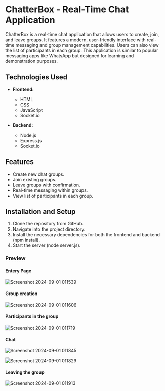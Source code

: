 # ChatterBox - Real-Time Chat Application

ChatterBox is a real-time chat application that allows users to create, join, and leave groups. It features a modern, user-friendly interface with real-time messaging and group management capabilities. Users can also view the list of participants in each group. This application is similar to popular messaging apps like WhatsApp but designed for learning and demonstration purposes.

## Technologies Used

- **Frontend:**
  - HTML
  - CSS
  - JavaScript
  - Socket.io

- **Backend:**
  - Node.js
  - Express.js
  - Socket.io

## Features

- Create new chat groups.
- Join existing groups.
- Leave groups with confirmation.
- Real-time messaging within groups.
- View list of participants in each group.

## Installation and Setup

1. Clone the repository from GitHub.
2. Navigate into the project directory.
3. Install the necessary dependencies for both the frontend and backend (npm install).
4. Start the server (node server.js).

### Preview

#### Entery Page

![Screenshot 2024-09-01 011539](https://github.com/user-attachments/assets/46b818aa-65c8-4dae-9275-7b7d78ae4a94)

#### Group creation

![Screenshot 2024-09-01 011606](https://github.com/user-attachments/assets/9174e4e2-cbbf-4ac7-97c0-d80e8c2f3ae6)

#### Participants in the group

![Screenshot 2024-09-01 011719](https://github.com/user-attachments/assets/bf360ae4-72fa-47b2-bd7d-697dd43d40b2)

#### Chat

![Screenshot 2024-09-01 011845](https://github.com/user-attachments/assets/43b111a7-002f-41b9-8f5b-3820a2610f83)

![Screenshot 2024-09-01 011829](https://github.com/user-attachments/assets/f96e77d0-f290-4d27-b530-2690749f2dcf)

#### Leaving the group

![Screenshot 2024-09-01 011913](https://github.com/user-attachments/assets/4909febc-7e39-4e31-9b66-0923d4f43a3f)
